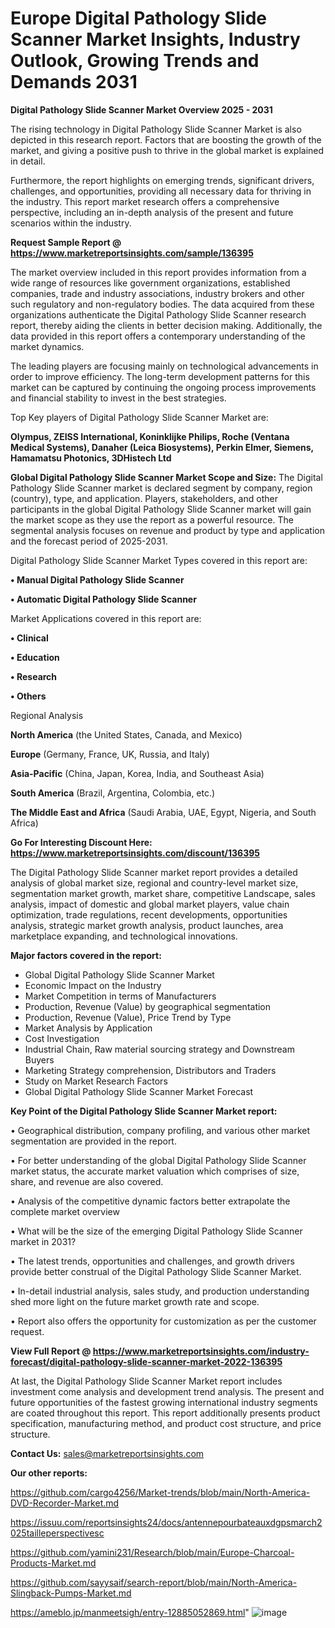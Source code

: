 # Europe Digital Pathology Slide Scanner Market Insights, Industry Outlook, Growing Trends and Demands 2031

<Strong> Digital Pathology Slide Scanner Market Overview 2025 - 2031</strong>

The rising technology in Digital Pathology Slide Scanner Market is also depicted in this research report. Factors that are boosting the growth of the market, and giving a positive push to thrive in the global market is explained in detail.

Furthermore, the report highlights on emerging trends, significant drivers, challenges, and opportunities, providing all necessary data for thriving in the industry. This report market research offers a comprehensive perspective, including an in-depth analysis of the present and future scenarios within the industry.

<strong>Request Sample Report @ <a href=https://www.marketreportsinsights.com/sample/136395>https://www.marketreportsinsights.com/sample/136395</a></strong>

The market overview included in this report provides information from a wide range of resources like government organizations, established companies, trade and industry associations, industry brokers and other such regulatory and non-regulatory bodies. The data acquired from these organizations authenticate the Digital Pathology Slide Scanner research report, thereby aiding the clients in better decision making. Additionally, the data provided in this report offers a contemporary understanding of the market dynamics.

The leading players are focusing mainly on technological advancements in order to improve efficiency. The long-term development patterns for this market can be captured by continuing the ongoing process improvements and financial stability to invest in the best strategies.

Top Key players of Digital Pathology Slide Scanner Market are:

<strong>Olympus, ZEISS International, Koninklijke Philips, Roche (Ventana Medical Systems), Danaher (Leica Biosystems), Perkin Elmer, Siemens, Hamamatsu Photonics, 3DHistech Ltd</strong>

<strong><b>Global Digital Pathology Slide Scanner Market Scope and Size:</b></strong>
The Digital Pathology Slide Scanner market is declared segment by company, region (country), type, and application. Players, stakeholders, and other participants in the global Digital Pathology Slide Scanner market will gain the market scope as they use the report as a powerful resource. The segmental analysis focuses on revenue and product by type and application and the forecast period of 2025-2031.

Digital Pathology Slide Scanner Market Types covered in this report are:

<strong>• Manual Digital Pathology Slide Scanner

• Automatic Digital Pathology Slide Scanner</strong>

Market Applications covered in this report are:

<strong>• Clinical

• Education

• Research

• Others</strong> 

Regional Analysis

<strong>North America</strong> (the United States, Canada, and Mexico)

<strong>Europe</strong> (Germany, France, UK, Russia, and Italy)

<strong>Asia-Pacific</strong> (China, Japan, Korea, India, and Southeast Asia)

<strong>South America</strong> (Brazil, Argentina, Colombia, etc.)

<strong>The Middle East and Africa</strong> (Saudi Arabia, UAE, Egypt, Nigeria, and South Africa)

<strong>Go For Interesting Discount Here: <a href=https://www.marketreportsinsights.com/discount/136395>https://www.marketreportsinsights.com/discount/136395</a></strong>

The Digital Pathology Slide Scanner market report provides a detailed analysis of global market size, regional and country-level market size, segmentation market growth, market share, competitive Landscape, sales analysis, impact of domestic and global market players, value chain optimization, trade regulations, recent developments, opportunities analysis, strategic market growth analysis, product launches, area marketplace expanding, and technological innovations.

<strong><b>Major factors covered in the report:</b></strong>
<ul>
  <li>Global Digital Pathology Slide Scanner Market </li>
  <li>Economic Impact on the Industry</li>
  <li>Market Competition in terms of Manufacturers</li>
  <li>Production, Revenue (Value) by geographical segmentation</li>
  <li>Production, Revenue (Value), Price Trend by Type</li>
  <li>Market Analysis by Application</li>
  <li>Cost Investigation</li>
  <li>Industrial Chain, Raw material sourcing strategy and Downstream Buyers</li>
  <li>Marketing Strategy comprehension, Distributors and Traders</li>
  <li>Study on Market Research Factors</li>
  <li>Global Digital Pathology Slide Scanner Market Forecast</li>
</ul>

<strong><b>Key Point of the Digital Pathology Slide Scanner Market report:</b></strong>

• Geographical distribution, company profiling, and various other market segmentation are provided in the report.

• For better understanding of the global Digital Pathology Slide Scanner market status, the accurate market valuation which comprises of size, share, and revenue are also covered.

• Analysis of the competitive dynamic factors better extrapolate the complete market overview

• What will be the size of the emerging Digital Pathology Slide Scanner market in 2031?

• The latest trends, opportunities and challenges, and growth drivers provide better construal of the Digital Pathology Slide Scanner Market.

• In-detail industrial analysis, sales study, and production understanding shed more light on the future market growth rate and scope.

• Report also offers the opportunity for customization as per the customer request.

<strong><b>View Full Report @ <a href=https://www.marketreportsinsights.com/industry-forecast/digital-pathology-slide-scanner-market-2022-136395>https://www.marketreportsinsights.com/industry-forecast/digital-pathology-slide-scanner-market-2022-136395</a></b></strong>


At last, the Digital Pathology Slide Scanner Market report includes investment come analysis and development trend analysis. The present and future opportunities of the fastest growing international industry segments are coated throughout this report. This report additionally presents product specification, manufacturing method, and product cost structure, and price structure.

<strong>Contact Us:</strong>
sales@marketreportsinsights.com

<strong>Our other reports:</strong>

<a href=https://github.com/cargo4256/Market-trends/blob/main/North-America-DVD-Recorder-Market.md>https://github.com/cargo4256/Market-trends/blob/main/North-America-DVD-Recorder-Market.md</a>

<a href=https://issuu.com/reportsinsights24/docs/antennepourbateauxdgpsmarch2025tailleperspectivesc>https://issuu.com/reportsinsights24/docs/antennepourbateauxdgpsmarch2025tailleperspectivesc</a>

<a href=https://github.com/yamini231/Research/blob/main/Europe-Charcoal-Products-Market.md>https://github.com/yamini231/Research/blob/main/Europe-Charcoal-Products-Market.md</a>

<a href=https://github.com/sayysaif/search-report/blob/main/North-America-Slingback-Pumps-Market.md>https://github.com/sayysaif/search-report/blob/main/North-America-Slingback-Pumps-Market.md</a>

<a href=https://ameblo.jp/manmeetsigh/entry-12885052869.html>https://ameblo.jp/manmeetsigh/entry-12885052869.html</a>"
![image](https://github.com/user-attachments/assets/0e4dff37-ac00-4688-a9fd-ff9ce5a84d5d)
